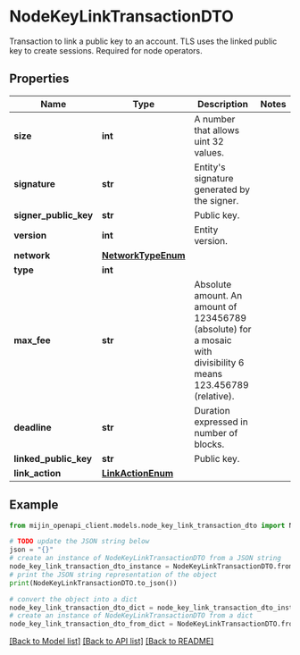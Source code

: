 # NodeKeyLinkTransactionDTO

Transaction to link a public key to an account. TLS uses the linked public key to create sessions. Required for node operators.  

## Properties

Name | Type | Description | Notes
------------ | ------------- | ------------- | -------------
**size** | **int** | A number that allows uint 32 values. | 
**signature** | **str** | Entity&#39;s signature generated by the signer. | 
**signer_public_key** | **str** | Public key. | 
**version** | **int** | Entity version. | 
**network** | [**NetworkTypeEnum**](NetworkTypeEnum.md) |  | 
**type** | **int** |  | 
**max_fee** | **str** | Absolute amount. An amount of 123456789 (absolute) for a mosaic with divisibility 6 means 123.456789 (relative). | 
**deadline** | **str** | Duration expressed in number of blocks. | 
**linked_public_key** | **str** | Public key. | 
**link_action** | [**LinkActionEnum**](LinkActionEnum.md) |  | 

## Example

```python
from mijin_openapi_client.models.node_key_link_transaction_dto import NodeKeyLinkTransactionDTO

# TODO update the JSON string below
json = "{}"
# create an instance of NodeKeyLinkTransactionDTO from a JSON string
node_key_link_transaction_dto_instance = NodeKeyLinkTransactionDTO.from_json(json)
# print the JSON string representation of the object
print(NodeKeyLinkTransactionDTO.to_json())

# convert the object into a dict
node_key_link_transaction_dto_dict = node_key_link_transaction_dto_instance.to_dict()
# create an instance of NodeKeyLinkTransactionDTO from a dict
node_key_link_transaction_dto_from_dict = NodeKeyLinkTransactionDTO.from_dict(node_key_link_transaction_dto_dict)
```
[[Back to Model list]](../README.md#documentation-for-models) [[Back to API list]](../README.md#documentation-for-api-endpoints) [[Back to README]](../README.md)



